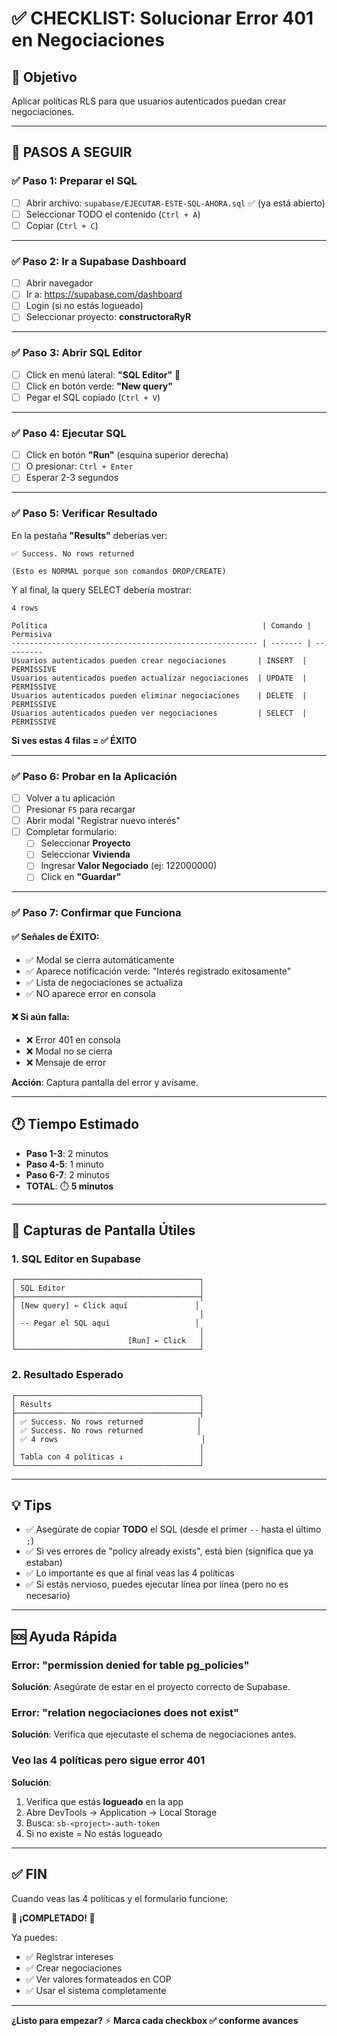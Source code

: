 # ✅ CHECKLIST: Solucionar Error 401 en Negociaciones

## 🎯 Objetivo
Aplicar políticas RLS para que usuarios autenticados puedan crear negociaciones.

---

## 📝 PASOS A SEGUIR

### ✅ Paso 1: Preparar el SQL
- [ ] Abrir archivo: `supabase/EJECUTAR-ESTE-SQL-AHORA.sql` ✅ (ya está abierto)
- [ ] Seleccionar TODO el contenido (`Ctrl + A`)
- [ ] Copiar (`Ctrl + C`)

---

### ✅ Paso 2: Ir a Supabase Dashboard
- [ ] Abrir navegador
- [ ] Ir a: https://supabase.com/dashboard
- [ ] Login (si no estás logueado)
- [ ] Seleccionar proyecto: **constructoraRyR**

---

### ✅ Paso 3: Abrir SQL Editor
- [ ] Click en menú lateral: **"SQL Editor"** 📝
- [ ] Click en botón verde: **"New query"**
- [ ] Pegar el SQL copiado (`Ctrl + V`)

---

### ✅ Paso 4: Ejecutar SQL
- [ ] Click en botón **"Run"** (esquina superior derecha)
- [ ] O presionar: `Ctrl + Enter`
- [ ] Esperar 2-3 segundos

---

### ✅ Paso 5: Verificar Resultado
En la pestaña **"Results"** deberías ver:

```
✅ Success. No rows returned

(Esto es NORMAL porque son comandos DROP/CREATE)
```

Y al final, la query SELECT debería mostrar:

```
4 rows

Política                                                | Comando | Permisiva
------------------------------------------------------- | ------- | ---------
Usuarios autenticados pueden crear negociaciones       | INSERT  | PERMISSIVE
Usuarios autenticados pueden actualizar negociaciones  | UPDATE  | PERMISSIVE
Usuarios autenticados pueden eliminar negociaciones    | DELETE  | PERMISSIVE
Usuarios autenticados pueden ver negociaciones         | SELECT  | PERMISSIVE
```

**Si ves estas 4 filas = ✅ ÉXITO**

---

### ✅ Paso 6: Probar en la Aplicación
- [ ] Volver a tu aplicación
- [ ] Presionar `F5` para recargar
- [ ] Abrir modal "Registrar nuevo interés"
- [ ] Completar formulario:
  - [ ] Seleccionar **Proyecto**
  - [ ] Seleccionar **Vivienda**
  - [ ] Ingresar **Valor Negociado** (ej: 122000000)
  - [ ] Click en **"Guardar"**

---

### ✅ Paso 7: Confirmar que Funciona

#### ✅ Señales de ÉXITO:
- ✅ Modal se cierra automáticamente
- ✅ Aparece notificación verde: "Interés registrado exitosamente"
- ✅ Lista de negociaciones se actualiza
- ✅ NO aparece error en consola

#### ❌ Si aún falla:
- ❌ Error 401 en consola
- ❌ Modal no se cierra
- ❌ Mensaje de error

**Acción**: Captura pantalla del error y avísame.

---

## 🕐 Tiempo Estimado
- **Paso 1-3**: 2 minutos
- **Paso 4-5**: 1 minuto
- **Paso 6-7**: 2 minutos
- **TOTAL**: ⏱️ **5 minutos**

---

## 📸 Capturas de Pantalla Útiles

### 1. SQL Editor en Supabase
```
┌─────────────────────────────────────────┐
│ SQL Editor                              │
├─────────────────────────────────────────┤
│ [New query] ← Click aquí               │
│                                         │
│ -- Pegar el SQL aquí                   │
│                                         │
│                         [Run] ← Click   │
└─────────────────────────────────────────┘
```

### 2. Resultado Esperado
```
┌─────────────────────────────────────────┐
│ Results                                 │
├─────────────────────────────────────────┤
│ ✅ Success. No rows returned            │
│ ✅ Success. No rows returned            │
│ ✅ 4 rows                                │
│                                         │
│ Tabla con 4 políticas ↓                 │
└─────────────────────────────────────────┘
```

---

## 💡 Tips

- ✅ Asegúrate de copiar **TODO** el SQL (desde el primer `--` hasta el último `;`)
- ✅ Si ves errores de "policy already exists", está bien (significa que ya estaban)
- ✅ Lo importante es que al final veas las 4 políticas
- ✅ Si estás nervioso, puedes ejecutar línea por línea (pero no es necesario)

---

## 🆘 Ayuda Rápida

### Error: "permission denied for table pg_policies"
**Solución**: Asegúrate de estar en el proyecto correcto de Supabase.

### Error: "relation negociaciones does not exist"
**Solución**: Verifica que ejecutaste el schema de negociaciones antes.

### Veo las 4 políticas pero sigue error 401
**Solución**:
1. Verifica que estás **logueado** en la app
2. Abre DevTools → Application → Local Storage
3. Busca: `sb-<project>-auth-token`
4. Si no existe = No estás logueado

---

## ✅ FIN

Cuando veas las 4 políticas y el formulario funcione:

**🎉 ¡COMPLETADO! 🎉**

Ya puedes:
- ✅ Registrar intereses
- ✅ Crear negociaciones
- ✅ Ver valores formateados en COP
- ✅ Usar el sistema completamente

---

**¿Listo para empezar?** ⚡
**Marca cada checkbox ✅ conforme avances**
